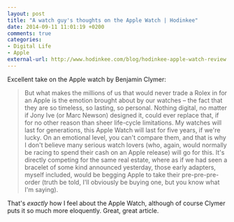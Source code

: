 ```yaml
---
layout: post
title: "A watch guy's thoughts on the Apple Watch | Hodinkee"
date: 2014-09-11 11:01:19 +0200
comments: true
categories:
- Digital Life
- Apple
external-url: http://www.hodinkee.com/blog/hodinkee-apple-watch-review 
---
```


Excellent take on the Apple watch by Benjamin Clymer:

> But what makes the millions of us that would never trade a Rolex in for an Apple is the emotion brought about by our watches – the fact that they are so timeless, so lasting, so personal. Nothing digital, no matter if Jony Ive (or Marc Newson) designed it, could ever replace that, if for no other reason than sheer life-cycle limitations. My watches will last for generations, this Apple Watch will last for five years, if we're lucky. On an emotional level, you can't compare them, and that is why I don't believe many serious watch lovers (who, again, would normally be racing to spend their cash on an Apple release) will go for this. It's directly competing for the same real estate, where as if we had seen a bracelet of some kind announced yesterday, those early adapters, myself included, would be begging Apple to take their pre-pre-pre-order (truth be told, I'll obviously be buying one, but you know what I'm saying).

That's _exactly_ how I feel about the Apple Watch, although of course Clymer puts it so much more eloquently. Great, great article.